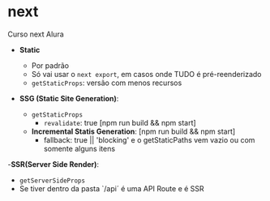 # next
Curso next Alura

- **Static**
  - Por padrão
  - Só vai usar o `next export`, em casos onde TUDO é pré-reenderizado
  - `getStaticProps`: versão com menos recursos
  
- **SSG (Static Site Generation)**: 
  - `getStaticProps`
    - `revalidate`: true [npm run build && npm start]
  - **Incremental Statis Generation**: [npm run build && npm start]
    - fallback: true || 'blocking' e o getStaticPaths vem vazio ou com somente alguns itens
    
    
-**SSR(Server Side Render)**:
  - `getServerSideProps`
  - Se tiver dentro da pasta `/api´ é uma API Route e é SSR
